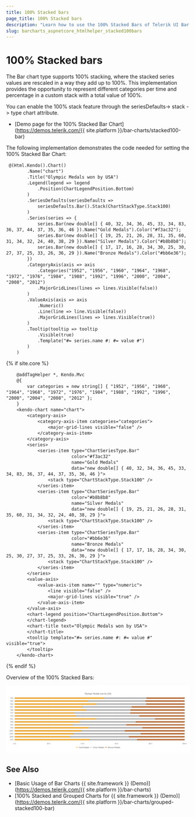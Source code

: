 ```yaml
---
title: 100% Stacked bars
page_title: 100% Stacked bars
description: "Learn how to use the 100% Stacked Bars of Telerik UI Bar Charts component for {{ site.framework }}."
slug: barcharts_aspnetcore_htmlhelper_stacked100bars
---
```


# 100% Stacked bars

The Bar chart type supports 100% stacking, where the stacked series values are rescaled in a way they add up to 100%. This implementation provides the opportunity to represent different categories per time and percentage in a custom stack with a total value of 100%.

You can enable the 100% stack feature through the seriesDefaults-> stack -> type chart attribute.

* [Demo page for the 100% Stacked Bar Chart](https://demos.telerik.com/{{ site.platform }}/bar-charts/stacked100-bar)

The following implementation demonstrates the code needed for setting the 100% Stacked Bar Chart:

```HtmlHelper
 @(Html.Kendo().Chart()
        .Name("chart")
        .Title("Olympic Medals won by USA")
        .Legend(legend => legend
            .Position(ChartLegendPosition.Bottom)
        )
        .SeriesDefaults(seriesDefaults =>
            seriesDefaults.Bar().Stack(ChartStackType.Stack100)
        )
        .Series(series => {
            series.Bar(new double[] { 40, 32, 34, 36, 45, 33, 34, 83, 36, 37, 44, 37, 35, 36, 46 }).Name("Gold Medals").Color("#f3ac32");
            series.Bar(new double[] { 19, 25, 21, 26, 28, 31, 35, 60, 31, 34, 32, 24, 40, 38, 29 }).Name("Silver Medals").Color("#b8b8b8");
            series.Bar(new double[] { 17, 17, 16, 28, 34, 30, 25, 30, 27, 37, 25, 33, 26, 36, 29 }).Name("Bronze Medals").Color("#bb6e36");
        })
        .CategoryAxis(axis => axis
            .Categories("1952", "1956", "1960", "1964", "1968", "1972", "1976", "1984", "1988", "1992", "1996", "2000", "2004", "2008", "2012")
            .MajorGridLines(lines => lines.Visible(false))
        )
        .ValueAxis(axis => axis
            .Numeric()
            .Line(line => line.Visible(false))
            .MajorGridLines(lines => lines.Visible(true))
        )
        .Tooltip(tooltip => tooltip
            .Visible(true)
            .Template("#= series.name #: #= value #")
        )
    ) 
```
{% if site.core %}
```TagHelper
    @addTagHelper *, Kendo.Mvc
    @{
        var categories = new string[] { "1952", "1956", "1960", "1964", "1968", "1972", "1976", "1984", "1988", "1992", "1996", "2000", "2004", "2008", "2012" };
    }
    <kendo-chart name="chart">
        <category-axis>
            <category-axis-item categories="categories">
                <major-grid-lines visible="false" />
            </category-axis-item>
        </category-axis>
        <series>
            <series-item type="ChartSeriesType.Bar"
                         color="#f3ac32"
                         name="Gold Medals"
                         data="new double[] { 40, 32, 34, 36, 45, 33, 34, 83, 36, 37, 44, 37, 35, 36, 46 }">
                <stack type="ChartStackType.Stack100" />
            </series-item>
            <series-item type="ChartSeriesType.Bar"
                         color="#b8b8b8"
                         name="Silver Medals"
                         data="new double[] { 19, 25, 21, 26, 28, 31, 35, 60, 31, 34, 32, 24, 40, 38, 29 }">
                <stack type="ChartStackType.Stack100" />
            </series-item>
            <series-item type="ChartSeriesType.Bar"
                         color="#bb6e36"
                         name="Bronze Medals"
                         data="new double[] { 17, 17, 16, 28, 34, 30, 25, 30, 27, 37, 25, 33, 26, 36, 29 }">
                <stack type="ChartStackType.Stack100" />
            </series-item>
        </series>
        <value-axis>
            <value-axis-item name="" type="numeric">
                <line visible="false" />
                <major-grid-lines visible="true" />
            </value-axis-item>
        </value-axis>
        <chart-legend position="ChartLegendPosition.Bottom">
        </chart-legend>
        <chart-title text="Olympic Medals won by USA">
        </chart-title>
        <tooltip template="#= series.name #: #= value #" visible="true">
        </tooltip>
    </kendo-chart>
```
{% endif %}

Overview of the 100% Stacked Bars:

![{{ site.product_short }} Chart with 100% Stacked Bars](images/stacked100Bars.png)

## See Also
* [Basic Usage of Bar Charts {{ site.framework }} (Demo)](https://demos.telerik.com/{{ site.platform }}/bar-charts)
* [100% Stacked and Grouped Charts for {{ site.framework }} (Demo)](https://demos.telerik.com/{{ site.platform }}/bar-charts/grouped-stacked100-bar)
